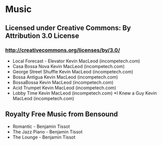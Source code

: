 # Music

## Licensed under Creative Commons: By Attribution 3.0 License 
### http://creativecommons.org/licenses/by/3.0/ 
* Local Forecast - Elevator Kevin MacLeod (incompetech.com) 
* Casa Bossa Nova Kevin MacLeod (incompetech.com) 
* George Street Shuffle Kevin MacLeod (incompetech.com) 
* Bossa Antigua Kevin MacLeod (incompetech.com) 
* BossaBossa Kevin MacLeod (incompetech.com) 
* Acid Trumpet Kevin MacLeod (incompetech.com) 
* Lobby Time Kevin MacLeod (incompetech.com) *I Knew a Guy Kevin MacLeod (incompetech.com)

## Royalty Free Music from Bensound 
* Romantic - Benjamin Tissot 
* The Jazz Piano - Benjamin Tissot 
* The Lounge - Benjamin Tissot
